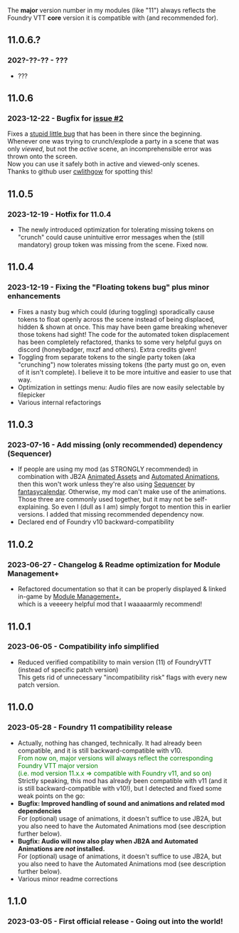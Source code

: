 The **major** version number in my modules (like "11") always reflects the
Foundry VTT **core** version it is compatible with (and recommended for).

## 11.0.6.?
### 202?-??-?? - ???
- ???

## 11.0.6
### 2023-12-22 - Bugfix for [issue #2](https://github.com/coffiarts/FoundryVTT-crunch-my-party/issues/2)
Fixes a [stupid little bug](https://github.com/coffiarts/FoundryVTT-crunch-my-party/issues/2) that has been in there since the beginning.<br/>
Whenever one was trying to crunch/explode a party in a scene that was only _viewed_, but not the _active_ scene, an incomprehensible error was thrown onto the screen.
<br/>Now you can use it safely both in active and viewed-only scenes.
<br/>Thanks to github user [cwlithgow](https://github.com/cwlithgow) for spotting this!

## 11.0.5
### 2023-12-19 - Hotfix for 11.0.4
- The newly introduced optimization for tolerating missing tokens on "crunch" could cause unintuitive error messages when the (still mandatory) group token was missing from the scene. Fixed now.

## 11.0.4
### 2023-12-19 - Fixing the "Floating tokens bug" plus minor enhancements
- Fixes a nasty bug which could (during toggling) sporadically cause tokens to float openly across the scene instead of being displaced, hidden & shown at once. This may have been game breaking whenever those tokens had sight! The code for the automated token displacement has been completely refactored, thanks to some very helpful guys on discord (honeybadger, mxzf and others). Extra credits given! 
- Toggling from separate tokens to the single party token (aka "crunching") now tolerates missing tokens (the party must go on, even of it isn't complete). I believe it to be more intuitive and easier to use that way.
- Optimization in settings menu: Audio files are now easily selectable by filepicker
- Various internal refactorings

## 11.0.3
### 2023-07-16 - Add missing (only recommended) dependency (Sequencer)
- If people are using my mod (as STRONGLY recommended) in combination with JB2A [Animated Assets](https://github.com/Jules-Bens-Aa/JB2A_DnD5e) and [Automated Animations](https://github.com/otigon/automated-jb2a-animations), then this won't work unless they're also using [Sequencer](https://github.com/fantasycalendar/FoundryVTT-Sequencer) by [fantasycalendar](https://github.com/fantasycalendar). Otherwise, my mod can't make use of the animations. Those three are commonly used together, but it may not be self-explaining.
  So even I (dull as I am) simply forgot to mention this in earlier versions. I added that missing recommended dependency now.
- Declared end of Foundry v10 backward-compatibility

## 11.0.2
### 2023-06-27 - Changelog & Readme optimization for Module Management+
- Refactored documentation so that it can be properly displayed & linked in-game by [Module Management+](https://github.com/mouse0270/module-credits),<br/>
  which is a veeeery helpful mod that I waaaaarmly recommend!


## 11.0.1
### 2023-06-05 - Compatibility info simplified
- Reduced verified compatibility to main version (11) of FoundryVTT (instead of specific patch version)<br/>
  This gets rid of unnecessary "incompatibility risk" flags with every new patch version.


## 11.0.0
### 2023-05-28 - Foundry 11 compatibility release
- Actually, nothing has changed, technically. It had already been compatible, and it is still backward-compatible with v10.<br/>
  <span style="color:green">
  From now on, major versions will always reflect the corresponding Foundry VTT major version<br/>
  (i.e. mod version 11.x.x => compatible with Foundry v11, and so on)
  </span><br/>
  Strictly speaking, this mod has already been compatible with v11 (and it is still backward-compatible with v10!), but I detected and fixed some weak points on the go:<br/>
  <li>
  <b>Bugfix: Improved handling of sound and animations and related mod dependencies</b><br/>
  For (optional) usage of animations, it doesn't suffice to use JB2A, but you also need to have the Automated Animations mod (see description further below).<br/>
  </li>
  <li>
  <b>Bugfix: Audio will now also play when JB2A and Automated Animations are <i>not</i> installed.</b><br/>
  For (optional) usage of animations, it doesn't suffice to use JB2A, but you also need to have the Automated Animations mod (see description further below).<br/>
  </li>
  <li>Various minor readme corrections</li>


## 1.1.0
### 2023-03-05 - First official release - Going out into the world!
